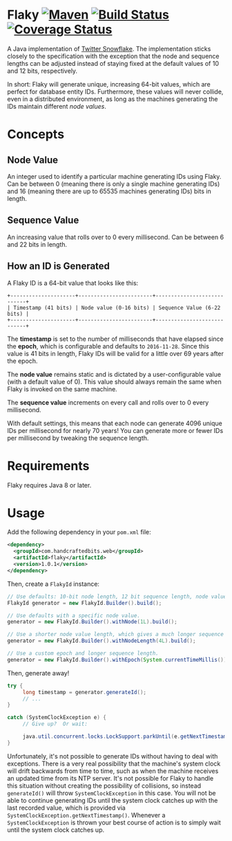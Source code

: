 # Flaky [![Maven](https://img.shields.io/maven-metadata/v/http/central.maven.org/maven2/com/handcraftedbits/web/flaky/maven-metadata.xml.svg)](https://mvnrepository.com/artifact/com.handcraftedbits.web/flaky/1.0.1) [![Build Status](https://travis-ci.org/handcraftedbits/flaky.svg?branch=master)](https://travis-ci.org/handcraftedbits/flaky) [![Coverage Status](https://coveralls.io/repos/github/handcraftedbits/flaky/badge.svg)](https://coveralls.io/github/handcraftedbits/flaky)

A Java implementation of [Twitter Snowflake](https://blog.twitter.com/engineering/en_us/a/2010/announcing-snowflake.html).
The implementation sticks closely to the specification with the exception that the node and sequence lengths can be
adjusted instead of staying fixed at the default values of 10 and 12 bits, respectively.

In short: Flaky will generate unique, increasing 64-bit values, which are perfect for database entity IDs.  Furthermore,
these values will never collide, even in a distributed environment, as long as the machines generating the IDs maintain
different _node values_.

# Concepts

## Node Value

An integer used to identify a particular machine generating IDs using Flaky.  Can be between 0 (meaning there is
only a single machine generating IDs) and 16 (meaning there are up to 65535 machines generating IDs) bits in length.

## Sequence Value

An increasing value that rolls over to 0 every millisecond.  Can be between 6 and 22 bits in length.

## How an ID is Generated

A Flaky ID is a 64-bit value that looks like this:

```
+---------------------+------------------------+----------------------------+
| Timestamp (41 bits) | Node value (0-16 bits) | Sequence Value (6-22 bits) |
+---------------------+------------------------+----------------------------+
```

The **timestamp** is set to the number of milliseconds that have elapsed since the **epoch**, which is configurable and
defaults to `2016-11-28`.  Since this value is 41 bits in length, Flaky IDs will be valid for a little over 69 years
after the epoch.

The **node value** remains static and is dictated by a user-configurable value (with a default value of 0).  This value
should always remain the same when Flaky is invoked on the same machine.

The **sequence value** increments on every call and rolls over to 0 every millisecond.

With default settings, this means that each node can generate 4096 unique IDs per millisecond for nearly 70 years!  You
can generate more or fewer IDs per millisecond by tweaking the sequence length.

# Requirements

Flaky requires Java 8 or later.

# Usage

Add the following dependency in your `pom.xml` file:

```xml
<dependency>
  <groupId>com.handcraftedbits.web</groupId>
  <artifactId>flaky</artifactId>
  <version>1.0.1</version>
</dependency>
```

Then, create a `FlakyId` instance:

```java
// Use defaults: 10-bit node length, 12 bit sequence length, node value = 0.
FlakyId generator = new FlakyId.Builder().build();

// Use defaults with a specific node value.
generator = new FlakyId.Builder().withNode(1L).build();

// Use a shorter node value length, which gives a much longer sequence length.
generator = new FlakyId.Builder().withNodeLength(4L).build();

// Use a custom epoch and longer sequence length.
generator = new FlakyId.Builder().withEpoch(System.currentTimeMillis()).withSequenceLength(16L).build();
```

Then, generate away!

```java
try {
     long timestamp = generator.generateId();
     // ...
}

catch (SystemClockException e) {
     // Give up?  Or wait:

     java.util.concurrent.locks.LockSupport.parkUntil(e.getNextTimestamp());
}
```

Unfortunately, it's not possible to generate IDs without having to deal with exceptions.  There is a very real
possibility that the machine's system clock will drift backwards from time to time, such as when the machine receives an
updated time from its NTP server.  It's not possible for Flaky to handle this situation without creating the possibility
of collisions, so instead `generateId()` will throw `SystemClockException` in this case.  You will not be able to
continue generating IDs until the system clock catches up with the last recorded value, which is provided via
`SystemClockException.getNextTimestamp()`.  Whenever a `SystemClockException` is thrown your best course of
action is to simply wait until the system clock catches up.
